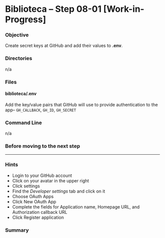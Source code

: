 # Biblioteca – Step 08-01 [Work-in-Progress]

### Objective
Create secret keys at GitHub and add their values to **.env**.

### Directories
n/a

### Files
#### biblioteca/.env
Add the key/value pairs that GitHub will use to provide authentication to the app– `GH_CALLBACK`, `GH_ID`, `GH_SECRET`

### Command Line
n/a

### Before moving to the next step

___

### Hints
* Login to your GitHub account
* Click on your avatar in the upper right
* Click settings
* Find the _Developer settings_ tab and click on it
* Choose OAuth Apps
* Click New OAuth App
* Complete the fields for Application name, Homepage URL, and Authorization callback URL
* Click Register application


### Summary
